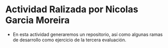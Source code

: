 # Actividad Ralizada por Nicolas Garcia Moreira
* En esta actividad generaremos un repositorio, así como algunas ramas
de desarrollo como ejercicio de la tercera evaluación.

